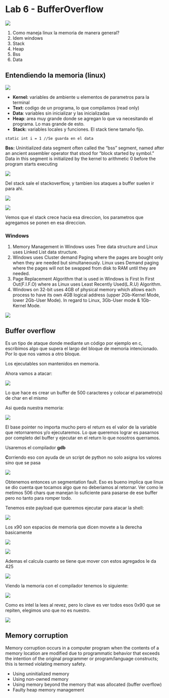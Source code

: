 # Lab 6 - BufferOverflow



![](../.gitbook/assets/imagen%20%28393%29.png)

1. Como maneja linux la memoria de manera general?
2. Idem windows
3. Stack 
4. Heap
5. Bss
6. Data

## Entendiendo la memoria \(linux\)

![](../.gitbook/assets/imagen%20%28376%29.png)

* **Kernel:** variables de ambiente u elementos de parametros para la terminal
* **Text:** codigo de un programa, lo que compilamos \(read only\)
* **Data**: variables sin inicializar y las inicializadas
* **Heap**: area muy grande donde se agregan lo que va necesitando el programa. Lo mas grande de esto.
* **Stack:** variables locales y funciones. El stack tiene tamaño fijo.

```text
static int i = 1 //Se guarda en el data
```

**Bss:** Uninitialized data segment often called the “bss” segment, named after an ancient assembler operator that stood for “block started by symbol.” Data in this segment is initialized by the kernel to arithmetic 0 before the program starts executing

![](../.gitbook/assets/imagen%20%28394%29.png)

Del stack sale el stackoverflow, y tambien los ataques a buffer suelen ir para ahi.

![](../.gitbook/assets/imagen%20%28366%29.png)

![](../.gitbook/assets/imagen%20%28386%29.png)

Vemos que el stack crece hacia esa direccion, los parametros que agregamos se ponen en esa direccion.

### Windows

1. Memory Management in Windows uses Tree data structure and Linux uses Linked List data structure.
2. Windows uses Cluster demand Paging where the pages are bought only when they are needed but simultaneously. Linux uses Demand paging where the pages will not be swapped from disk to RAM until they are needed.
3. Page Replacement Algorithm that is used in Windows is First In First Out\(F.I.F.O\) where as Linux uses Least Recently Used\(L.R.U\) Algorithm.
4. Windows on 32-bit uses 4GB of physical memory which allows each process to have its own 4GB logical address \(upper 2Gb-Kernel Mode, lower 2Gb-User Mode\). In regard to Linux, 3Gb-User mode & 1Gb-Kernel Mode.

![](../.gitbook/assets/imagen%20%28395%29.png)

## Buffer overflow

Es un tipo de ataque donde mediante un código por ejemplo en c, escribimos algo que supera el largo del bloque de memoria intencionado. Por lo que nos vamos a otro bloque.

Los ejecutables son mantenidos en memoria.

Ahora vamos a atacar:

![](../.gitbook/assets/imagen%20%28389%29.png)

Lo que hace es crear un buffer de 500 caracteres y colocar el parametro\(s\) de char en el mismo

Asi queda nuestra memoria:

![](../.gitbook/assets/imagen%20%28385%29.png)

El base pointer no importa mucho pero el return es el valor de la variable que retornaremos y/o ejecutaremos. Lo que queremos lograr es pasarnos por completo del buffer y ejecutar en el return lo que nosotros querramos.

Usaremos el compilador **gdb**

**C**orriendo eso con ayuda de un script de python no solo asigna los valores sino que se pasa

![](../.gitbook/assets/imagen%20%28387%29.png)

Obtenemos entonces un segmentation fault. Eso es bueno implica que linux se dio cuenta que tocamos algo que no deberiamos al retornar. Ver como le metimos 506 chars que manejan lo suficiente para pasarse de ese buffer pero no tanto para romper todo.

Tenemos este payload que queremos ejecutar para atacar la shell:

![](../.gitbook/assets/imagen%20%28384%29.png)

Los x90 son espacios de memoria que dicen movete a la derecha basicamente

![](../.gitbook/assets/imagen%20%28383%29.png)

![](../.gitbook/assets/imagen%20%28392%29.png)

Ademas el calcula cuanto se tiene que mover con estos agregados le da 425 

![](../.gitbook/assets/imagen%20%28391%29.png)

Viendo la memoria con el compilador tenemos lo siguiente:

![](../.gitbook/assets/imagen%20%28390%29.png)

Como es intel la lees al revez, pero lo clave es ver todos esos 0x90 que se repiten, elegimos uno que no es nuestro.

![](../.gitbook/assets/imagen%20%28388%29.png)



## Memory corruption

Memory corruption occurs in a computer program when the contents of a memory location are modified due to programmatic behavior that exceeds the intention of the original programmer or program/language constructs; this is termed violating memory safety.

* Using uninitialized memory
* Using non-owned memory
* Using memory beyond the memory that was allocated \(buffer overflow\)
* Faulty heap memory management

